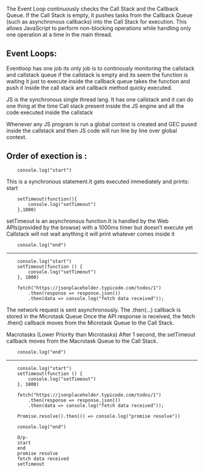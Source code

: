 The Event Loop continuously checks the Call Stack and the Callback Queue. If the Call Stack is empty, it pushes tasks from the Callback Queue (such as asynchronous callbacks) into the Call Stack for execution. This allows JavaScript to perform non-blocking operations while handling only one operation at a time in the main thread.

Event Loops:
--------------------------------------------------------------------------------------------------
Eventloop has one job its only job is to continously monitoring the callstack and callstack queue if the callstack is empty and its seem the function is waiting it just to execute inside the callback queue takes the function and push it inside the call stack and callback method quicky executed.

JS is the synchronous single thread lang. 
It has one callstack and it can do one thing at the time 
Call stack present inside the JS engine and all the code executed inside the callstack

Whenever any JS program is run a global context is created and GEC pused inside the callstack and then JS code will run line by line over global context.

Order of exection is :
---------------------------------------------------------------------------------------------------
        console.log("start")
This is a synchronous statement.It gets executed immediately and prints: start

        setTimeout(function(){
            console.log("setTimeout")
        },1000)
setTimeout is an asynchronous function.It is handled by the Web APIs(provided by the browse) with a 1000ms timer but doesn’t execute yet
Callstack will not wait anything it will print whatever comes inside it 

        console.log("end")

---------------------------------------------------------------------------------------------------

        console.log("start")
        setTimeout(function () {
            console.log("setTimeout")
        }, 1000)

        fetch("https://jsonplaceholder.typicode.com/todos/1")
            .then(response => response.json())
            .then(data => console.log("fetch data received"));

The network request is sent asynchronously. The .then(...) callback is stored in the Microtask Queue
Once the API response is received, the fetch .then() callback moves from the Microtask Queue to the Call Stack.

Macrotasks (Lower Priority than Microtasks)
After 1 second, the setTimeout callback moves from the Macrotask Queue to the Call Stack.

        console.log("end")

-----------------------------------------------------------------------------------------------------

        console.log("start")
        setTimeout(function () {
            console.log("setTimeout")
        }, 1000)

        fetch("https://jsonplaceholder.typicode.com/todos/1")
            .then(response => response.json())
            .then(data => console.log("fetch data received"));

        Promise.resolve().then(() => console.log("promise resolve"))

        console.log("end")

        O/p-
        start
        end
        promise resolve
        fetch data received
        setTimeout